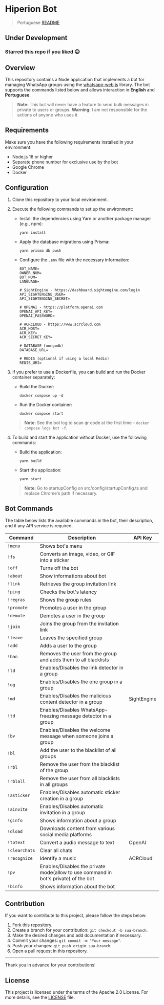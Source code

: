 # Hiperion Bot

> Portuguese [README](./locales/pt/@README.md)

## Under Development

### Starred this repo if you liked 😉

## Overview

This repository contains a Node application that implements a bot for managing WhatsApp groups using the [whatsapp-web.js](https://github.com/pedroslopez/whatsapp-web.js) library. The bot supports the commands listed below and allows interaction in **English** and **Portuguese**.

> **Note**: This bot will never have a feature to send bulk messages in private to users or groups.
> **Warning**: I am not responsible for the actions of anyone who uses it.

## Requirements

Make sure you have the following requirements installed in your environment:

- Node.js 18 or higher
- Separate phone number for exclusive use by the bot
- Google Chrome
- Docker

## Configuration

1. Clone this repository to your local environment.
2. Execute the following commands to set up the environment:
   - Install the dependencies using Yarn or another package manager (e.g., npm):

     ```shell
     yarn install
     ```

   - Apply the database migrations using Prisma:

     ```shell
     yarn prisma db push
     ```

   - Configure the `.env` file with the necessary information:

     ```plaintext
     BOT_NAME=
     OWNER_NUM=
     BOT_NUM=
     LANGUAGE=

     # SightEngine - https://dashboard.sightengine.com/login
     API_SIGHTENGINE_USER=
     API_SIGHTENGINE_SECRET=

     # OPENAI - https://platform.openai.com
     OPENAI_API_KEY=
     OPENAI_PASSWORD=

     # ACRCLOUD - https://www.acrcloud.com
     ACR_HOST=
     ACR_KEY=
     ACR_SECRET_KEY=

     # DATABASE (mongodb)
     DATABASE_URL=

     # REDIS (optional if using a local Redis)
     REDIS_URI=
     ```

3. If you prefer to use a Dockerfile, you can build and run the Docker container separately:
   - Build the Docker:

     ```shell
     docker compose up -d
     ```

   - Run the Docker container:

     ```shell
     docker compose start
     ```

    > **Note**: See the bot log to scan qr code at the first time - `docker compose logs bot -f`.

4. To build and start the application without Docker, use the following commands:
   - Build the application:

     ```shell
     yarn build
     ```

   - Start the application:

     ```shell
     yarn start
     ```

   > **Note**: Go to startupConfig on src/config/startupConfig.ts and replace Chrome's path if necessary.

## Bot Commands

The table below lists the available commands in the bot, their description, and if any API service is required.

| Command       | Description                                                                         | API Key     |
| ------------- | ----------------------------------------------------------------------------------- | ----------- |
| `!menu`       | Shows bot's menu                                                                    |             |
| `!fs`         | Converts an image, video, or GIF into a sticker                                     |             |
| `!off`        | Turns off the bot                                                                   |             |
| `!about`      | Show informations about bot                                                         |             |
| `!link`       | Retrieves the group invitation link                                                 |             |
| `!ping`       | Checks the bot's latency                                                            |             |
| `!regras`     | Shows the group rules                                                               |             |
| `!promote`    | Promotes a user in the group                                                        |             |
| `!demote`     | Demotes a user in the group                                                         |             |
| `!join`       | Joins the group from the invitation link                                            |             |
| `!leave`      | Leaves the specified group                                                          |             |
| `!add`        | Adds a user to the group                                                            |             |
| `!ban`        | Removes the user from the group and adds them to all blacklists                     |             |
| `!ld`         | Enables/Disables the link detector in a group                                       |             |
| `!og`         | Enables/Disables the one group in a group                                           |             |
| `!md`         | Enables/Disables the malicious content detector in a group                          | SightEngine |
| `!td`         | Enables/Disables WhatsApp-freezing message detector in a group                      |             |
| `!bv`         | Enables/Disables the welcome message when someone joins a group                     |             |
| `!bl`         | Add the user to the blacklist of all groups                                         |             |
| `!rbl`        | Remove the user from the blacklist of the group                                     |             |
| `!rblall`     | Remove the user from all blacklists in all groups                                   |             |
| `!asticker`   | Enables/Disables automatic sticker creation in a group                              |             |
| `!ainvite`    | Enables/Disables automatic invitation in a group                                    |             |
| `!ginfo`      | Shows information about a group                                                     |             |
| `!dload`      | Downloads content from various social media platforms                               |             |
| `!totext`     | Convert a audio message to text                                                     | OpenAI      |
| `!clearchats` | Clear all chats                                                                     |             |
| `!recognize`  | Identify a music                                                                    | ACRCloud    |
| `!pv`         | Enables/Disables the private mode(allow to use command in bot's private) of the bot |             |
| `!binfo`      | Shows information about the bot                                                     |             |

## Contribution

If you want to contribute to this project, please follow the steps below:

1. Fork this repository.
2. Create a branch for your contribution: `git checkout -b sua-branch`.
3. Make the desired changes and add documentation if necessary.
4. Commit your changes: `git commit -m "Your message"`.
5. Push your changes: `git push origin sua-branch`.
6. Open a pull request in this repository.

---

Thank you in advance for your contributions!

## License

This project is licensed under the terms of the Apache 2.0 License. For more details, see the [LICENSE](./LICENSE) file.
